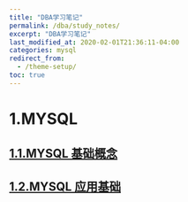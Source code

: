 ```yaml
---
title: "DBA学习笔记"
permalink: /dba/study_notes/
excerpt: "DBA学习笔记"
last_modified_at: 2020-02-01T21:36:11-04:00
categories: mysql
redirect_from:
  - /theme-setup/
toc: true
---
```


# 1.MYSQL

## [1.1.MYSQL 基础概念](/dba/mysql-concept/)
## [1.2.MYSQL 应用基础](/dba/mysql-base/)